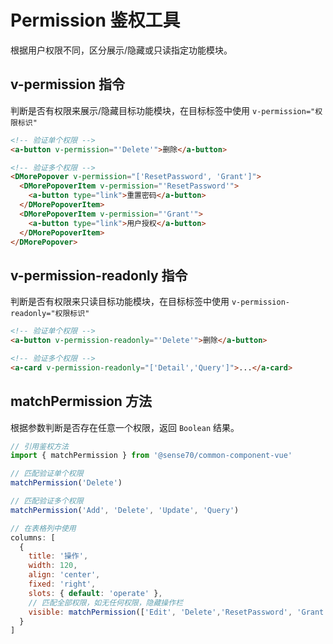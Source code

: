 # Permission 鉴权工具
根据用户权限不同，区分展示/隐藏或只读指定功能模块。

## v-permission 指令
判断是否有权限来展示/隐藏目标功能模块，在目标标签中使用 `v-permission="权限标识"` 

``` html
<!-- 验证单个权限 -->
<a-button v-permission="'Delete'">删除</a-button>

<!-- 验证多个权限 -->
<DMorePopover v-permission="['ResetPassword', 'Grant']">
  <DMorePopoverItem v-permission="'ResetPassword'">
    <a-button type="link">重置密码</a-button>
  </DMorePopoverItem>
  <DMorePopoverItem v-permission="'Grant'">
    <a-button type="link">用户授权</a-button>
  </DMorePopoverItem>
</DMorePopover>
```

## v-permission-readonly 指令
判断是否有权限来只读目标功能模块，在目标标签中使用 `v-permission-readonly="权限标识"` 

``` html
<!-- 验证单个权限 -->
<a-button v-permission-readonly="'Delete'">删除</a-button>

<!-- 验证多个权限 -->
<a-card v-permission-readonly="['Detail','Query']">...</a-card>

```

## matchPermission 方法
根据参数判断是否存在任意一个权限，返回 `Boolean` 结果。

``` js
// 引用鉴权方法
import { matchPermission } from '@sense70/common-component-vue'

// 匹配验证单个权限
matchPermission('Delete')

// 匹配验证多个权限
matchPermission('Add', 'Delete', 'Update', 'Query')

// 在表格列中使用
columns: [
  {
    title: '操作',
    width: 120,
    align: 'center',
    fixed: 'right',
    slots: { default: 'operate' },
    // 匹配全部权限，如无任何权限，隐藏操作栏
    visible: matchPermission(['Edit', 'Delete','ResetPassword', 'Grant'])
  }
]
```